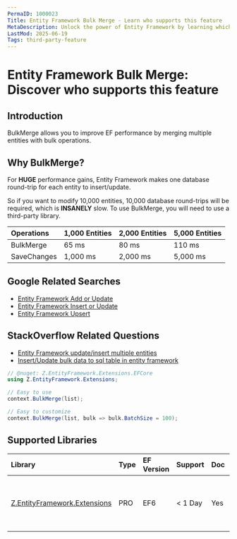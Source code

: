 ```yaml
---
PermaID: 1000023
Title: Entity Framework Bulk Merge - Learn who supports this feature
MetaDescription: Unlock the power of Entity Framework by learning which libraries support the Bulk Merge feature.
LastMod: 2025-06-19
Tags: third-party-feature
---
```


# Entity Framework Bulk Merge: Discover who supports this feature

## Introduction

BulkMerge allows you to improve EF performance by merging multiple entities with bulk operations.

## Why BulkMerge?

For **HUGE** performance gains, Entity Framework makes one database round-trip for each entity to insert/update.

So if you want to modify 10,000 entities, 10,000 database round-trips will be required, which is **INSANELY** slow. To use BulkMerge, you will need to use a third-party library.

|Operations	|1,000 Entities	|2,000 Entities	|5,000 Entities|
|:----------|:----------|:----------|:----------|
|BulkMerge	|65 ms	|80 ms	|110 ms|
|SaveChanges	|1,000 ms	|2,000 ms	|5,000 ms|

## Google Related Searches

 - [Entity Framework Add or Update](https://www.google.com/search?q=entity+framework+add+or+update)
 - [Entity Framework Insert or Update](https://www.google.com/search?q=entity+framework+insert+or+update)
 - [Entity Framework Upsert](https://www.google.com/search?q=entity+framework+upsert)

## StackOverflow Related Questions

 - [Entity Framework update/insert multiple entities](https://stackoverflow.com/questions/39656794/entity-framework-update-insert-multiple-entities)
 - [Insert/Update bulk data to sql table in entity framework](https://stackoverflow.com/questions/37749818/insert-update-bulk-data-to-sql-table-in-entity-framework)


```csharp
// @nuget: Z.EntityFramework.Extensions.EFCore
using Z.EntityFramework.Extensions;

// Easy to use
context.BulkMerge(list);

// Easy to customize
context.BulkMerge(list, bulk => bulk.BatchSize = 100);
```

## Supported Libraries

|Library	|Type	|EF Version	|Support	|Doc	|Features|
|:----------|:----------|:----------|:----------|:----------|:----------|
|[Z.EntityFramework.Extensions](/ef-extensions)	|PRO	|EF6	|< 1 Day	|Yes	| Bulk SaveChanges<br>Bulk Insert<br>Bulk Update<br>Bulk Delete<br>Bulk Merge|